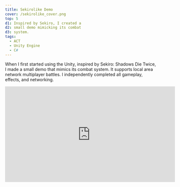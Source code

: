 ```yaml
---
title: Sekirolike Demo
cover: /sekirolike_cover.png
top: 5
d1: Inspired by Sekiro, I created a 
d2: small demo mimicking its combat 
d3: system.
tags:
  - ACT
  - Unity Engine
  - C#
---
```


When I first started using the Unity, inspired by Sekiro: Shadows Die Twice, I made a small demo that mimics its combat system. It supports local area network multiplayer battles. I independently completed all gameplay, effects, and networking.

<iframe width="560" height="315" src="https://www.youtube.com/embed/5oUzG3UyZWs?si=EWrA_Dz-m43nhj-R" title="YouTube video player" frameborder="0" allow="accelerometer; autoplay; clipboard-write; encrypted-media; gyroscope; picture-in-picture; web-share" referrerpolicy="strict-origin-when-cross-origin" allowfullscreen></iframe>

